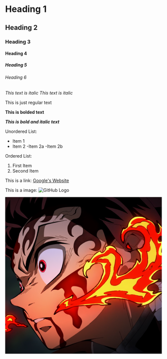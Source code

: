 # Heading 1
## Heading 2
### Heading 3
#### Heading 4
##### Heading 5
###### Heading 6

*This text is italic*
_This text is italic_

This is just regular text

**This is bolded text**

***This is bold and italic text***

Unordered List:
- Item 1
- Item 2
    -Item 2a
    -Item 2b

Ordered List:
1. First Item
2. Second Item

This is a link:
[Google's Website](https://www.google.com)

This is a image:
![GitHub Logo](https://githubassets.com/images/modules/logos_page/GitHub-Mark.png)

![Tanjiro](images/365096.png)